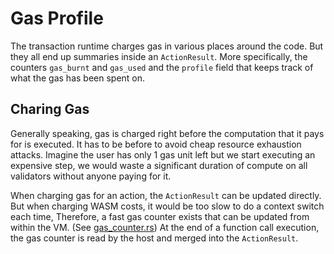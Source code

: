 # Gas Profile

The transaction runtime charges gas in various places around the code. But they
all end up summaries inside an `ActionResult`. More specifically, the counters
`gas_burnt` and `gas_used` and the `profile` field that keeps track of what the
gas has been spent on.

## Charing Gas
Generally speaking, gas is charged right before the computation that it pays for
is executed. It has to be before to avoid cheap resource exhaustion attacks.
Imagine the user has only 1 gas unit left but we start executing an expensive
step, we would waste a significant duration of compute on all validators without
anyone paying for it.

When charging gas for an action, the `ActionResult` can be updated directly. But
when charging WASM costs, it would be too slow to do a context switch each time,
Therefore, a fast gas counter exists that can be updated from within the VM.
(See
[gas_counter.rs](https://github.com/near/nearcore/blob/master/runtime/near-vm-logic/src/gas_counter.rs))
At the end of a function call execution, the gas counter is read by the host and
merged into the `ActionResult`.

<!-- TODO: Difference between `Cost` in profiles and `Parameter` -->
<!-- TODO: Transaction profiles vs Receipt Profiles -->

